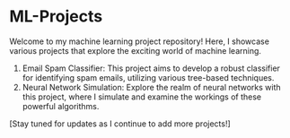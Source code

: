 # ML-Projects

Welcome to my machine learning project repository! Here, I showcase various projects that explore the exciting world of machine learning.

1. Email Spam Classifier: This project aims to develop a robust classifier for identifying spam emails, utilizing various tree-based techniques.
2. Neural Network Simulation: Explore the realm of neural networks with this project, where I simulate and examine the workings of these powerful algorithms.

[Stay tuned for updates as I continue to add more projects!]
